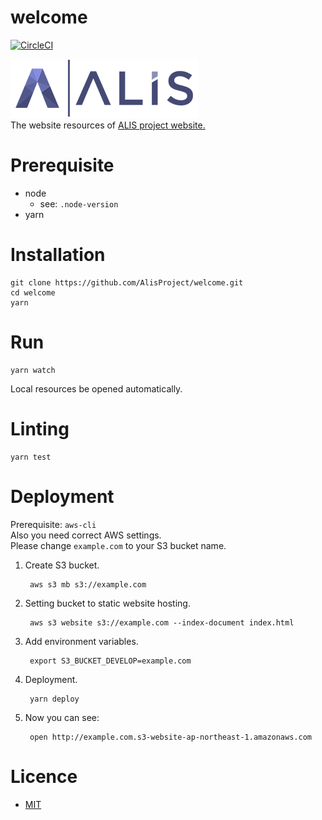 # welcome
[![CircleCI](https://circleci.com/gh/AlisProject/welcome.svg?style=svg)](https://circleci.com/gh/AlisProject/welcome)

[![ALIS](./src/img/logo.png)](https://alismedia.jp)  
The website resources of [ALIS project website.](https://alismedia.jp)

# Prerequisite 
- node
    - see: `.node-version`
- yarn

# Installation

    git clone https://github.com/AlisProject/welcome.git
    cd welcome
    yarn

# Run

    yarn watch
    
Local resources be opened automatically.

# Linting

    yarn test

# Deployment
Prerequisite: `aws-cli`  
Also you need correct AWS settings.  
Please change `example.com` to your S3 bucket name.

1. Create S3 bucket.
    
        aws s3 mb s3://example.com
    
1. Setting bucket to static website hosting.

        aws s3 website s3://example.com --index-document index.html
        
1. Add environment variables.

        export S3_BUCKET_DEVELOP=example.com
        
1. Deployment.

        yarn deploy

1. Now you can see: 
    
        open http://example.com.s3-website-ap-northeast-1.amazonaws.com 

# Licence
- [MIT](LICENCE)
